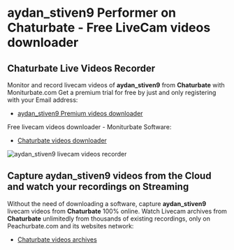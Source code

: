 # aydan_stiven9 Performer on Chaturbate - Free LiveCam videos downloader

## Chaturbate Live Videos Recorder

Monitor and record livecam videos of **aydan_stiven9** from **Chaturbate** with Moniturbate.com
Get a premium trial for free by just and only registering with your Email address:
* [aydan_stiven9 Premium videos downloader](https://moniturbate.com/request-demo-licence-key.html)

Free livecam videos downloader - Moniturbate Software:
* [Chaturbate videos downloader](https://moniturbate.com/moniturbate-download-software.html)

![aydan_stiven9 livecam videos recorder](https://peachurnet.com/templates/moniturbate-software.png)


## Capture aydan_stiven9 videos from the Cloud and watch your recordings on Streaming

Without the need of downloading a software, capture **aydan_stiven9** livecam videos from **Chaturbate** 100% online.
Watch Livecam archives from **Chaturbate** unlimitedly from thousands of existing recordings, only on Peachurbate.com and its websites network:
* [Chaturbate videos archives](https://peachurnet.com/)